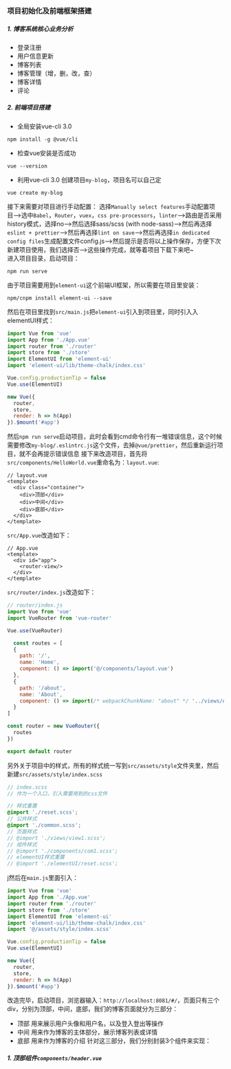 ### 项目初始化及前端框架搭建
##### 1. 博客系统核心业务分析
- 登录注册
- 用户信息更新
- 博客列表
- 博客管理（增，删，改，查）
- 博客详情
- 评论
##### 2. 前端项目搭建
- 全局安装vue-cli 3.0
```
npm install -g @vue/cli
```
- 检查vue安装是否成功
```
vue --version
```
- 利用vue-cli 3.0 创建项目`my-blog`，项目名可以自己定
```
vue create my-blog
```
接下来需要对项目进行手动配置：
选择`Manually select features`手动配置项目-->选中`Babel`，`Router`，`vuex`，`css pre-processors`，`linter`-->路由是否采用history模式，选择no-->然后选择sass/scss (with node-sass)-->然后再选择`eslint + prettier`-->然后再选择`lint on save`-->然后再选择`in dedicated config files`生成配置文件config.js-->然后提示是否将以上操作保存，方便下次新建项目使用，我们选择否-->这些操作完成，就等着项目下载下来吧~<br>
进入项目目录，启动项目：
```
npm run serve
```
由于项目需要用到`element-ui`这个前端UI框架，所以需要在项目里安装：
```
npm/cnpm install element-ui --save
```
然后在项目里找到`src/main.js`把`element-ui`引入到项目里，同时引入入elementUI样式：
```js
import Vue from 'vue'
import App from './App.vue'
import router from './router'
import store from './store'
import ElementUI from 'element-ui'
import 'element-ui/lib/theme-chalk/index.css'

Vue.config.productionTip = false
Vue.use(ElementUI)

new Vue({
  router,
  store,
  render: h => h(App)
}).$mount('#app')
```
然后`npm run serve`启动项目，此时会看到cmd命令行有一堆错误信息，这个时候需要修改`my-blog/.eslintrc.js`这个文件，去掉`@vue/prettier`，然后重新运行项目，就不会再提示错误信息
接下来改造项目，首先将`src/components/HelloWorld.vue`重命名为：`layout.vue`:
```vue
// layout.vue
<template>
  <div class="container">
    <div>顶部</div>
    <div>中间</div>
    <div>底部</div>
  </div>
</template>
```
`src/App.vue`改造如下：
```vue
// App.vue
<template>
  <div id="app">
    <router-view/>
  </div>
</template>
```
`src/router/index.js`改造如下：
```js
// router/index.js
import Vue from 'vue'
import VueRouter from 'vue-router'

Vue.use(VueRouter)

  const routes = [
  {
    path: '/',
    name: 'Home',
    component: () => import('@/components/layout.vue')
  },
  {
    path: '/about',
    name: 'About',
    component: () => import(/* webpackChunkName: "about" */ '../views/About.vue')
  }
]

const router = new VueRouter({
  routes
})

export default router
```
另外关于项目中的样式，所有的样式统一写到`src/assets/style`文件夹里，然后新建`src/assets/style/index.scss`
```scss
// index.scss
// 作为一个入口，引入需要用到的css文件

// 样式重置
@import './reset.scss';
// 公共样式
@import './common.scss';
// 页面样式
// @import './views/view1.scss';
// 组件样式
// @import './components/com1.scss';
// elementUI样式重置
// @import './elementUI/reset.scss';
```
j然后在`main.js`里面引入：
```js
import Vue from 'vue'
import App from './App.vue'
import router from './router'
import store from './store'
import ElementUI from 'element-ui'
import 'element-ui/lib/theme-chalk/index.css'
import '@/assets/style/index.scss'

Vue.config.productionTip = false
Vue.use(ElementUI)

new Vue({
  router,
  store,
  render: h => h(App)
}).$mount('#app')

```
改造完毕，启动项目，浏览器输入：`http://localhost:8081/#/`，页面只有三个div，分别为顶部，中间，底部，我们的博客页面就分为三部分：
- 顶部 用来展示用户头像和用户名，以及登入登出等操作
- 中间 用来作为博客的主体部分，展示博客列表或详情
- 底部 用来作为博客的介绍
针对这三部分，我们分别封装3个组件来实现：
##### 1. 顶部组件`components/header.vue`

